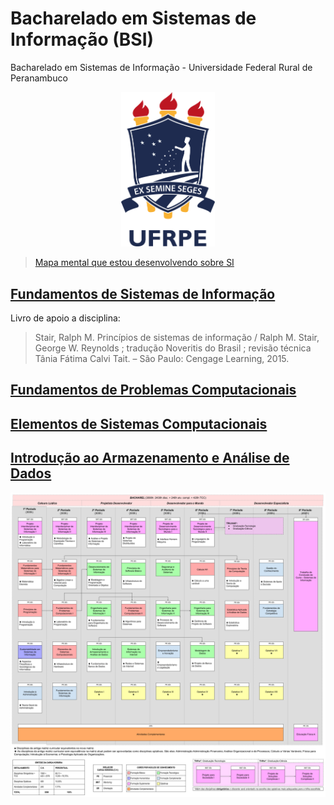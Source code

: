 # Bacharelado em Sistemas de Informação (BSI)

Bacharelado em Sistemas de Informação - Universidade Federal Rural de Peranambuco

<!-- logo -->
<p align="center">
  <img src="./images/ufrpe-rgb-plano.png" width="150px" />
</p>

> [Mapa mental que estou desenvolvendo sobre SI](https://whimsical.com/sistemas-de-informacao-how-i-see-it-MApE4wUDo78kKihoMfj8jb)

## [Fundamentos de Sistemas de Informação](https://github.com/jsvitor/fsi-bsi-ufrpe)

Livro de apoio a disciplina:
> Stair, Ralph M.
> Princípios de sistemas de informação / Ralph M. Stair, 
> George W. Reynolds ; tradução Noveritis do Brasil ; revisão técnica Tânia Fátima Calvi Tait. – São Paulo: Cengage Learning, 2015.



## [Fundamentos de Problemas Computacionais](https://github.com/jsvitor/fpc-bsi-ufrpe)

## [Elementos de Sistemas Computacionais](https://github.com/jsvitor/the-elements-of-computing-systems)

## [Introdução ao Armazenamento e Análise de Dados](https://github.com/jsvitor/iaad-bsi-ufrpe)


![matriz curricular](https://raw.githubusercontent.com/jsvitor/bsi-ufrpe/main/images/matriz-curricular-com-equivalencias.png)
